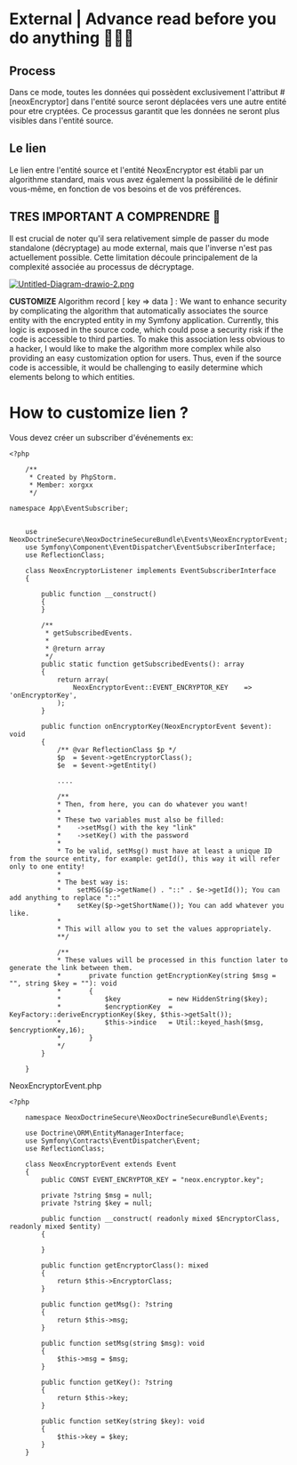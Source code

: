# External | Advance read before you do anything 🚨🚨🚨

## Process
Dans ce mode, toutes les données qui possèdent exclusivement l'attribut #[neoxEncryptor] dans l'entité source seront
déplacées vers une autre entité pour etre cryptées. Ce processus garantit que les données ne seront plus visibles dans l'entité source.

## Le lien
Le lien entre l'entité source et l'entité NeoxEncryptor est établi par un algorithme standard, mais vous avez également la possibilité de le définir vous-même, en fonction de vos besoins et de vos préférences.

## TRES IMPORTANT A COMPRENDRE 🚨
Il est crucial de noter qu'il sera relativement simple de passer du mode standalone (décryptage) au mode external, mais que l'inverse n'est pas actuellement possible. Cette limitation découle principalement de la complexité associée au processus de décryptage.

[![Untitled-Diagram-drawio-2.png](https://i.postimg.cc/159ZBdqT/Untitled-Diagram-drawio-2.png)](https://postimg.cc/c65j4XTM)

**CUSTOMIZE** Algorithm record [ key => data ] :
We want to enhance security by complicating the algorithm that automatically associates the source entity with the
encrypted entity in my Symfony application. Currently, this logic is exposed in the source code, which could pose a
security risk if the code is accessible to third parties. To make this association less obvious to a hacker, I would
like to make the algorithm more complex while also providing an easy customization option for users. Thus, even if the
source code is accessible, it would be challenging to easily determine which elements belong to which entities.

# How to customize lien ?
Vous devez créer un subscriber d'événements ex:

````
<?php

    /**
     * Created by PhpStorm.
     * Member: xorgxx
     */

namespace App\EventSubscriber;


    use NeoxDoctrineSecure\NeoxDoctrineSecureBundle\Events\NeoxEncryptorEvent;
    use Symfony\Component\EventDispatcher\EventSubscriberInterface;
    use ReflectionClass;
    
    class NeoxEncryptorListener implements EventSubscriberInterface
    {
        
        public function __construct()
        {
        }

        /**
         * getSubscribedEvents.
         *
         * @return array
         */
        public static function getSubscribedEvents(): array
        {
            return array(
                NeoxEncryptorEvent::EVENT_ENCRYPTOR_KEY    => 'onEncryptorKey',
            );
        }
        
        public function onEncryptorKey(NeoxEncryptorEvent $event): void
        {
            /** @var ReflectionClass $p */
            $p  = $event->getEncryptorClass();
            $e  = $event->getEntity()
            
            ....
            
            /**
            * Then, from here, you can do whatever you want!
            *
            * These two variables must also be filled:
            *    ->setMsg() with the key "link"
            *    ->setKey() with the password
            *
            * To be valid, setMsg() must have at least a unique ID from the source entity, for example: getId(), this way it will refer only to one entity!
            *
            * The best way is:
            *    setMSG($p->getName() . "::" . $e->getId()); You can add anything to replace "::"
            *    setKey($p->getShortName()); You can add whatever you like.
            *
            * This will allow you to set the values appropriately.
            **/
            
            /**
            * These values will be processed in this function later to generate the link between them.
            *       private function getEncryptionKey(string $msg = "", string $key = ""): void
            *       {
            *           $key            = new HiddenString($key);
            *           $encryptionKey  = KeyFactory::deriveEncryptionKey($key, $this->getSalt());
            *           $this->indice   = Util::keyed_hash($msg, $encryptionKey,16);
            *       }
            */
        }

    }
````

NeoxEncryptorEvent.php

````
<?php
    
    namespace NeoxDoctrineSecure\NeoxDoctrineSecureBundle\Events;
    
    use Doctrine\ORM\EntityManagerInterface;
    use Symfony\Contracts\EventDispatcher\Event;
    use ReflectionClass;
    
    class NeoxEncryptorEvent extends Event
    {
        public CONST EVENT_ENCRYPTOR_KEY = "neox.encryptor.key";
   
        private ?string $msg = null;
        private ?string $key = null;
        
        public function __construct( readonly mixed $EncryptorClass, readonly mixed $entity)
        {
      
        }
        
        public function getEncryptorClass(): mixed
        {
            return $this->EncryptorClass;
        }
        
        public function getMsg(): ?string
        {
            return $this->msg;
        }
        
        public function setMsg(string $msg): void
        {
            $this->msg = $msg;
        }
        
        public function getKey(): ?string
        {
            return $this->key;
        }
        
        public function setKey(string $key): void
        {
            $this->key = $key;
        }
    }
````


